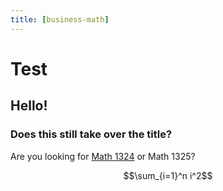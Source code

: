 ```yaml
---
title: [business-math]
---
```


# Test
## Hello!
### Does this still take over the title?

Are you looking for [Math 1324](https://youtube.com) or Math 1325?

$$\sum_{i=1}^n i^2$$

